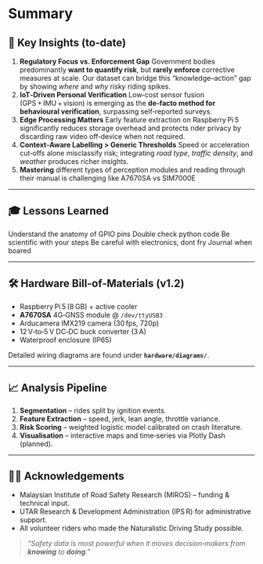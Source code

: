 # Summary
## 🔑 Key Insights (to‑date)

1. **Regulatory Focus vs. Enforcement Gap**   Government bodies predominantly **want to quantify risk**, but **rarely enforce** corrective measures at scale. Our dataset can bridge this “knowledge–action” gap by showing *where* and *why* risky riding spikes.
2. **IoT‑Driven Personal Verification**   Low‑cost sensor fusion (GPS + IMU + vision) is emerging as the **de‑facto method for behavioural verification**, surpassing self‑reported surveys.
3. **Edge Processing Matters**   Early feature extraction on Raspberry Pi 5 significantly reduces storage overhead and protects rider privacy by discarding raw video off‑device when not required.
4. **Context‑Aware Labelling > Generic Thresholds**   Speed or acceleration cut‑offs alone misclassify risk; integrating *road type*, *traffic density*, and *weather* produces richer insights.
5. **Mastering** different types of perception modules and reading through their manual is challenging like A7670SA vs SIM7000E

---

## 🎓 Lessons Learned

Understand the anatomy of GPIO pins
Double check python code 
Be scientific with your steps
Be careful with electronics, dont fry
Journal when boared

---

## 🛠️ Hardware Bill‑of‑Materials (v1.2)

- Raspberry Pi 5 (8 GB) + active cooler
- **A7670SA** 4G‑GNSS module @ `/dev/ttyUSB3`
- Arducamera IMX219 camera (30 fps, 720p)
- 12 V‑to‑5 V DC‑DC buck converter (3 A)
- Waterproof enclosure (IP65)

Detailed wiring diagrams are found under **`hardware/diagrams/`**.

---

## 📈 Analysis Pipeline

1. **Segmentation** – rides split by ignition events.
2. **Feature Extraction** – speed, jerk, lean angle, throttle variance.
3. **Risk Scoring** – weighted logistic model calibrated on crash literature.
4. **Visualisation** – interactive maps and time‑series via Plotly Dash (planned).

---

## 🧑‍💼 Acknowledgements

- Malaysian Institute of Road Safety Research (MIROS) – funding & technical input.
- UTAR Research & Development Administration (IPS R) for administrative support.
- All volunteer riders who made the Naturalistic Driving Study possible.

> *“Safety data is most powerful when it moves decision‑makers from ****************************************************knowing**************************************************** to ****************************************************doing****************************************************.”*
